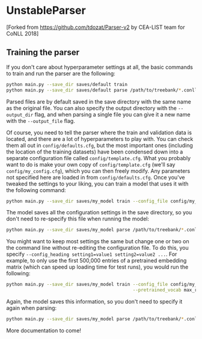 # UnstableParser

[Forked from https://github.com/tdozat/Parser-v2 by CEA-LIST team for CoNLL 2018]

## Training the parser
If you don't care about hyperparameter settings at all, the basic commands to train and run the parser are the following:
```sh
python main.py --save_dir saves/default train
python main.py --save_dir saves/default parse /path/to/treebank/*.conllu
```
Parsed files are by default saved in the save directory with the same name as the original file. You can also specify the output directory with the `--output_dir` flag, and when parsing a single file you can give it a new name with the `--output_file` flag.

Of course, you need to tell the parser where the train and validation data is located, and there are a lot of hyperparameters to play with. You can check them all out in `config/defaults.cfg`, but the most important ones (including the location of the training datasets) have been condensed down into a separate configuration file called `config/template.cfg`. What you probably want to do is make your own copy of `config/template.cfg` (we'll say `config/my_config.cfg`), which you can then freely modify. Any parameters not specified here are loaded in from `config/defaults.cfg`. Once you've tweaked the settings to your liking, you can train a model that uses it with the following command:
```bash
python main.py --save_dir saves/my_model train --config_file config/my_config.cfg
```
The model saves all the configuration settings in the save directory, so you don't need to re-specify this file when running the model:
```bash
python main.py --save_dir saves/my_model parse /path/to/treebank/*.conllu
```

You might want to keep most settings the same but change one or two on the command line without re-editing the configuration file. To do this, you specify `--config_heading setting1=value1 setting2=value2 ...`. For example, to only use the first 500,000 entries of a pretrained embedding matrix (which can speed up loading time for test runs), you would run the following:
```bash
python main.py --save_dir saves/my_model train --config_file config/my_config.cfg \
                                               --pretrained_vocab max_rank=500000
```
Again, the model saves this information, so you don't need to specify it again when parsing:
```bash
python main.py --save_dir saves/my_model parse /path/to/treebank/*.conllu
```

More documentation to come!
